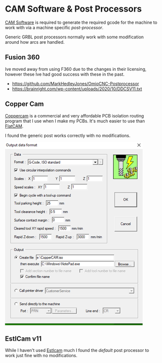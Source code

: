 # CAM Software & Post Processors

[CAM Software](https://en.wikipedia.org/wiki/Computer-aided_manufacturing) is required to generate the required gcode for the machine to work with via a machine specific *post-processor*.

Generic GRBL post processors normally work with some modification around how arcs are handled.

## Fusion 360

Ive moved away from using F360 due to the changes in their licensing, however these Ive had good success with these in the past.

- <https://github.com/MarkHedleyJones/OmioCNC-Postprocessor>
- <https://brainright.com/wp-content/uploads/2020/10/DDCSV11.txt>

## Copper Cam

[Coppercam](https://www.galaad.net/coppercam-eng.html) is a commercial and very affordable PCB isolation routing program that I use when I make my PCBs.  It's much easier to use than [FlatCAM](http://flatcam.org/).

I found the generic post works correctly with no modifications.

![Placeholder](images/coppercam.png)

## EstlCam v11

While I haven't used [Estlcam](https://www.estlcam.de/) much I found the *default* post processor to work just fine with no modifications.

